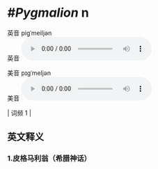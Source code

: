 # ***\#Pygmalion*** n
英音 piɡˈmeiljən  
英音
<audio src="./media/Pygmalion-B.aac" controls="controls"></audio>

美音 pɪɡˈmeljən  
美音
<audio src="./media/Pygmalion.aac" controls="controls"></audio>



| 词频 1 |  

英文释义
---
### 1.**皮格马利翁（希腊神话）**  


